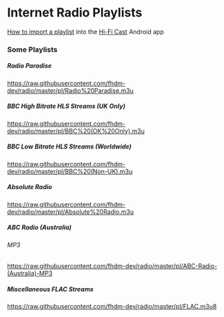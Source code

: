 # Internet Radio Playlists

<!--
How to add a playlist
1. add the playlist to the pl directory and commit
2. On github.com, navigate to the Raw version of the file to get the url
3. Add the url here
-->

[How to import a playlist](./doc/how-to-import.md) into the [Hi-Fi Cast](https://play.google.com/store/apps/details?id=com.findhdmusic.app.upnpcast) Android app

### Some Playlists

##### Radio Paradise
<https://raw.githubusercontent.com/fhdm-dev/radio/master/pl/Radio%20Paradise.m3u>

##### BBC High Bitrate HLS Streams (UK Only)
<https://raw.githubusercontent.com/fhdm-dev/radio/master/pl/BBC%20(OK%20Only).m3u>

##### BBC Low Bitrate HLS Streams (Worldwide)
<https://raw.githubusercontent.com/fhdm-dev/radio/master/pl/BBC%20(Non-UK).m3u>

##### Absolute Radio
<https://raw.githubusercontent.com/fhdm-dev/radio/master/pl/Absolute%20Radio.m3u>

##### ABC Radio (Australia)
###### MP3
<https://raw.githubusercontent.com/fhdm-dev/radio/master/pl/ABC-Radio-(Australia)-MP3>

##### Miscellaneous FLAC Streams
<https://raw.githubusercontent.com/fhdm-dev/radio/master/pl/FLAC.m3u8>

